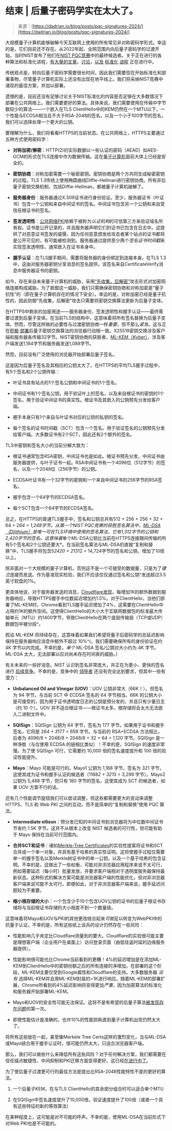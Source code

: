 <!--yml

category: 未分类

date: 2024-05-29 12:37:14

-->

# 结束 | 后量子密码学实在太大了。

> 来源：[https://dadrian.io/blog/posts/pqc-signatures-2024/](https://dadrian.io/blog/posts/pqc-signatures-2024/)

大规模量子计算机能够破解今天互联网上使用的所有常见非对称密码学形式。幸运的是，它们目前还不存在。从2022年起，全网范围内向后量子密码学的过渡开始，当时NIST宣布了他们在[NIST PQC竞赛](https://csrc.nist.gov/projects/post-quantum-cryptography)中的最终候选者。关于正在进行的各种算法和标准化进程，[有大量的文章](https://blog.cloudflare.com/pq-2024/)，[讨论](https://bughunters.google.com/blog/5108747984306176/google-s-threat-model-for-post-quantum-cryptography)，[以及](https://durumcrustulum.com/2024/02/24/how-to-hold-kems/) [标准化](https://csrc.nist.gov/projects/pqc-dig-sig) [进程](https://wiki.ietf.org/group/sec/PQCAgility) 正在进行中。

传统观点是，转向后量子密码学需要很长时间，因此我们需要现在开始标准化和部署事物，尽管量子计算机实际上还没有出现在地平线上。我们将采纳NIST竞赛中涌现的最佳方案，并加以部署。

遗憾的是，目前还没有足够讨论关于NIST标准化的内容是否足够在大多数情况下部署在公共网络上。我们需要更好的算法。具体来说，我们需要使用在传输中字节数较少的算法——一个嵌入在TLS ClientHello中的KEM仍然在一个MTU以下，一个性能与ECDSA相当且不大于RSA-2048的签名，以及一个小于100字节的签名，我们可以选择处理一个更大的公钥。

要理解为什么，我们将看看HTTPS的当前状态。在公共网络上，HTTPS主要通过五种方式使用密码学：

+   **对称加密/解密**：HTTP(2)的实际数据以一些认证的密码（AEAD）如AES-GCM的形式在TLS连接中作为数据传输。这在[量子计算机](https://words.filippo.io/dispatches/post-quantum-age/)面前大体上已经是安全的。

+   **密钥协商**：对称加密需要一个秘密密钥。密钥协商是两个方共同生成秘密密钥的过程。TLS 1.3传统上使用椭圆曲线Diffie-Hellman进行密钥协商。所有非后量子密钥交换机制，包括Diffie-Hellman，都被量子计算机破解了。

+   **服务器身份**：服务器通过X.509证书进行身份验证。至少，服务器证书（叶证书）包含一个公钥和来自中间证书的签名。中间证书包含另一个公钥和来自受信任根证书的签名。

+   **签发透明性**：[公共网络PKI](https://dadrian.io/blog/posts/certificates-explained)依赖于被称为*认证机构*的可信第三方来验证域名所有权。证书是公开记录的，并且服务器声明它们的证书已包含在日志中。这提供了对恶意证书签发的威慑，因为任何恶意颁发给攻击者某个站点的证书都将是公开可见的，有可能被检测到。服务器通过提供至少两个*签名证书时间戳*来实现签发透明性，通常嵌入在证书本身中。

+   **握手认证**：在TLS握手期间，需要将服务器的身份绑定到连接本身。在TLS 1.3中，这由对服务器密钥分享消息的签名提供，该签名来自CertificateVerify消息中服务器证书的密钥。

如今，存在来自未来量子计算机的威胁，采用[“先收集，后解密”](https://en.wikipedia.org/wiki/Harvest_now,_decrypt_later)攻击形式对加密网络连接构成威胁。为了抵御这一威胁，我们只需确保密钥协商和对称加密是“量子抗性”的（即在量子计算机存在的情况下安全）。幸运的是，对称加密已经是量子抗性的，因此防御“先收集，后解密”攻击只需要将密钥交换算法更新为后量子变体。

在HTTPS中剩余的加密用途——服务器身份、签发透明性和握手认证——最终需要过渡到后量子变体。在当前TLS的结构中，这意味着将所有签名替换为后量子变体。然而，尽管这样做的必要性与过渡密钥协商一样*重要*，但不那么*紧急*。这与正在[积极](https://www.reddit.com/r/firefox/comments/1827g86/tls_13_hybridized_kyber_support_for_firefox/) [部署](https://blog.chromium.org/2023/08/protecting-chrome-traffic-with-hybrid.html)后量子密钥交换算法的浏览器行动相一致。X25519密钥交换涉及客户端和服务器各传输32字节。NIST密钥协商的获胜者，[ML-KEM（Kyber）](https://csrc.nist.gov/pubs/fips/203/ipd)，涉及客户端发送1,184字节和服务器发送1,088字节。

然而，目前没有广泛使用的浏览器开始部署后量子签名。

这是因为后量子签名及其相应的公钥太大了。在HTTPS的平均TLS握手过程中，有5个签名和2个公钥传输：

+   叶证书具有站点的1个签名公钥和中间证书的1个签名。

+   中间证书有1个签名公钥，用于验证叶上的签名，以及来自根证书的密钥的1个签名，用于验证中间证书的真实性。根证书及其嵌入的公钥预先分发给客户端。

+   握手本身只有1个来自与叶证书对应的公钥的私钥的签名。

+   每个签名的证书时间戳（SCT）包含一个签名。用于验证签名的公钥预先分发给客户端。大多数证书有2个SCT，因此还有2个额外的签名。

TLS中密钥和签名大小的当前分解大致为：

+   根证书通常包含RSA密钥，中间证书也是如此。根证书预先分发，中间证书由服务器提供，与叶子证书一起。RSA中间证书有一个4096位（512字节）的签名，以及一个2048位（256字节）的公钥。

+   ECDSA叶证书有一个32字节的密钥和一个来自中间证书的256字节的RSA签名。

+   握手包含一个64字节的ECDSA签名。

+   每个SCT包含一个64字节的ECDSA签名。

总之，在HTTPS的普通TLS握手中，签名和公钥总共有512 + 256 + 256 + 32 + 64 + 2*64 = 1,248字节。从第一个NIST PQC竞赛的获胜签名算法中，[ML-DSA（Dilithium）](https://csrc.nist.gov/pubs/fips/204/ipd)是唯一可在TLS环境中使用的签名算法，它有1,312字节的公钥和2,420字节的签名。这意味着*单个ML-DSA公钥比当前在HTTPS连接期间传输的所有5个签名和2个公钥还要大*。在当前签名算法与ML-DSA的直接“复制和替换”中，TLS握手将包含5*2420 + 2*1312 = 14,724字节的签名和公钥，增加了10倍以上。

除非面对一个大规模的量子计算机，否则这不是一个可接受的数据量，只是为了*建立*连接而发送。作为基准现实检验，我们不应该仅仅通过签名和公钥^发送超过3.5英寸软盘的1%。

更具体地说，对于服务器发送的消息，[Cloudflare发现](https://blog.cloudflare.com/pq-2024/)，每增加1K的额外数据到服务器响应，导致HTTPS握手中位数延迟增加约1.5%。对于ClientHello，当他们部署了ML-KEM时，Chrome看到TLS握手延迟增加了4%，这需要在ClientHello中占用约1K的额外空间。这使得ClientHello的大小大于互联网数据包的标准最大传输单元（MTU）约1400字节，导致ClientHello在两个底层传输层（TCP或UDP）数据包中被分段^。

假设 ML-KEM 将持续存在，这意味着如果我们希望将量子后密码学的总延迟影响保持在服务器响应消息中额外不超过 10%^(，我们需要确保所有的身份验证在约 4K 字节以内完成。不幸的是，*单个* ML-DSA 签名/公钥对大小约为 4K 字节。ML-DSA 太大，无法部署以应对尚未存在时间表的威胁。）

有关未来的一些好消息。NIST 认识到签名非常庞大，并正在为更小、更快的签名进行 [后续竞争](https://csrc.nist.gov/projects/pqc-dig-sig)。不幸的是，竞争中的 [领导者](https://pqshield.github.io/nist-sigs-zoo/) 还没有完全达到要求，但其中一些有潜力：

+   **Unbalanced Oil and Vinegar (UOV)**：UOV 公钥非常大（66K！），但签名为 94 字节，与当前 SCT 中 ECDSA 签名的 64 字节相当。66K 的公钥大小是可接受的，因为用于证书透明度日志的公钥是预分发的，并且只有少量日志（约 10 个）。UOV 并不适合根证书——根证书太多，根存储将会太大无法嵌入二进制文件中。

+   **SQISign**：SQISign 公钥为 64 字节，签名为 177 字节。如果用于证书和握手签名，它将是 2*64 + 3*177 = 659 字节。与当前的 RSA+ECDSA 方法相比，后者为 4096/8 + 2048/8 + 2048/8 + 32 + 64 = 1,120 字节。SQISign 是一种净胜（与仅使用 ECDSA 的链相比类似）！不幸的是，SQISign 的速度非常慢。为了使 SQISign 可行，它需要约 10,000 倍的签名速度提升和 100 倍的验证性能提升。

+   **Mayo**：Mayo 可能是可行的。Mayo1 公钥为 1,168 字节，签名为 321 字节，这使其成为证书和握手认证的候选者（1168*2 + 321*3 = 3,299 字节）。Mayo2 公钥为 5,488 字节，但只有 180 字节的签名，这使其成为 SCT 的候选者，如果 UOV 方案不行的话。

还有几个性能调节旋钮我们可以尝试调整，但这些都需要更大的变动来调整 HTTPS、TLS 和 Web PKI 之间的互动，而不是简单的“复制和替换”使用 PQC 算法。

+   **Intermediate ellison**：预分发已知的中间证书到浏览器将为中位数中间证书节省约 1.5K 字节。这并不从根本上改变 NIST 候选者的可行性，但可能有助于 Mayo 保持在当前可行范围内。

+   **合并SCT和证书**：诸如[Merkle-Tree Certificates](https://datatracker.ietf.org/doc/draft-davidben-tls-merkle-tree-certs/)的实验性提案将证书和SCT合并成一个单一对象，并具有基于哈希的真实性证明。这将使握手过程仅需要单一的握手签名以及Merkle树证书中的单一公钥，以及一个基于哈希的包含证明。不幸的是，这做出了一些权衡，可能对非浏览器应用程序来说不太可行，例如需要延迟（每小时）批量发放，并要求客户端相对于透明度服务器保持最新状态。这种形式的解决方案可能是浏览器客户端的性能优化，但对非浏览器客户端来说可能不太可行。即便如此，对于非浏览器客户端来说，握手延迟问题较为不重要。

+   **缩小根存储的大小**：一个包含少于10个包含UOV公钥的证书的后量子根证书存储将与当前根证书存储的大小相差不到一个数量级。

这意味着将Mayo和UOV与PKI的其他更改结合起来*可能*足以转变为WebPKI中的抗量子认证。不幸的是，所有这些纸上谈兵的设计仍然存在一些风险：

+   性能影响几乎肯定比Cloudflare测量到的要大。Cloudflare的实验很可能主要是理想客户端（企业用户在桌面上）访问登录页面（由低往返时延的边缘服务器提供）。

+   性能影响很可能也比Chrome当前看到的更糟！4%的延迟增加是在添加ML-KEM到ClientHello中的密钥份额之后的所有连接的净增加。在部署的这个阶段，ML-KEM主要仅受到Google属性和Cloudflare的支持。大多数服务器 *没有* 选择ML-KEM并且用ML-KEM封装的~1K进行响应。随着ML-KEM的部署扩展，Chrome所看到的4%延迟影响将变得更加*严重*，因为加密算法的标准化和服务器开始部署ML-KEM。

+   Mayo和UOV的安全性可能无法保证。这将不是有希望的后量子算法[被发现存在问题](https://securitycryptographywhatever.com/2022/08/11/hot-cryptanalytic-summer-with-steven-galbraith/)的第一次。

+   即使性能估计是准确的，也许10%的性能损耗直到量子计算机出现仍然太大了。

将所有这些放在一起，甚至像Merkele Tree Certs这样的激烈变化，当与ML-DSA或Mayo结合用于握手认证时，很可能仍然太大，只适合浏览器客户端。

那么，我们可以做些什么来降低所有这些风险？对于任何解决方案，我们都需要在信任锚点敏捷性、中间抑制和PKI迁移方面变得更好。这已经[在进行中了](https://datatracker.ietf.org/doc/draft-davidben-tls-trust-expr/)。

为了使后量子过渡更可行的最佳方法是提出比RSA-2048性能特性不差的更好的算法。

1.  一个后量子KEM，在与TLS ClientHello的其余部分组合时可以适合单个MTU

1.  在SQISign中签名速度提升了10,000倍，验证速度提升了100倍（或者一个具有这些特征的新的等效算法）

在某种程度上，这可能是对不可能的呼声。不幸的是，使用ML-DSA在当前形式下对Web PKI也是不可能的。
